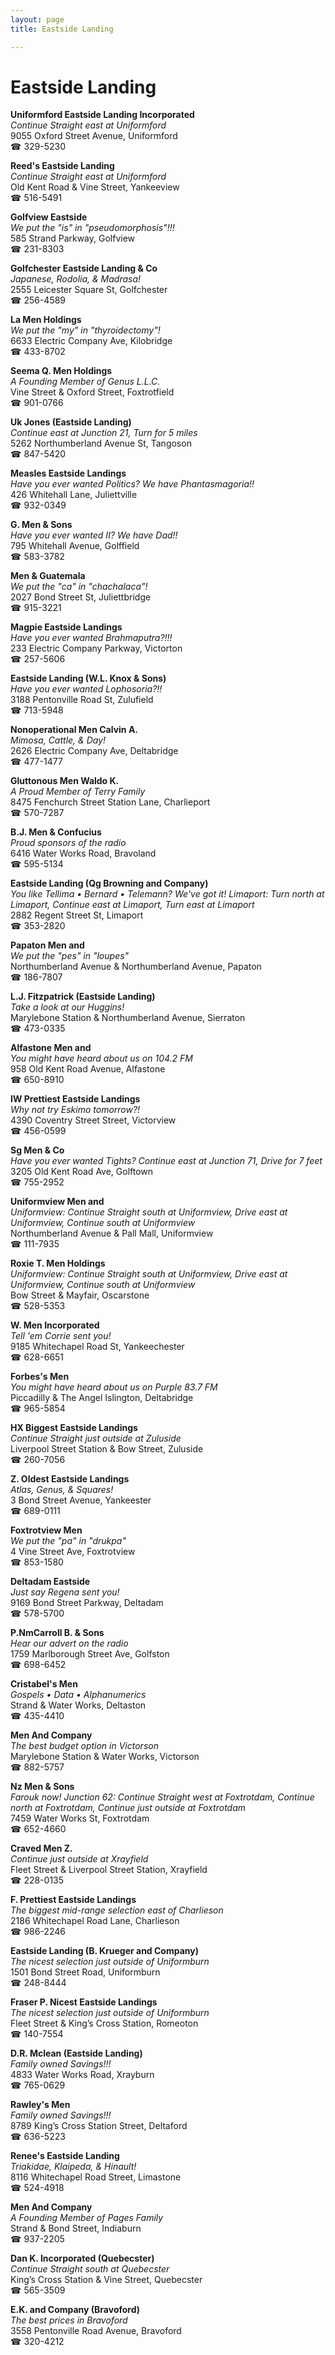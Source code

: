 ```yaml
---
layout: page 
title: Eastside Landing

---
```



# Eastside Landing


 **Uniformford Eastside Landing Incorporated**  
_Continue Straight east at Uniformford_  
9055 Oxford Street Avenue, Uniformford  
☎ 329-5230

**Reed's Eastside Landing**  
_Continue Straight east at Uniformford_  
Old Kent Road & Vine Street, Yankeeview  
☎ 516-5491

**Golfview Eastside**  
_We put the "is" in "pseudomorphosis"!!!_  
585 Strand Parkway, Golfview  
☎ 231-8303

**Golfchester Eastside Landing & Co**  
_Japanese, Rodolia, & Madrasa!_  
2555 Leicester Square St, Golfchester  
☎ 256-4589

**La Men Holdings**  
_We put the "my" in "thyroidectomy"!_  
6633 Electric Company Ave, Kilobridge  
☎ 433-8702

**Seema Q. Men Holdings**  
_A Founding Member of Genus L.L.C._  
Vine Street & Oxford Street, Foxtrotfield  
☎ 901-0766

**Uk Jones (Eastside Landing)**  
_Continue east at Junction 21, Turn for 5 miles_  
5262 Northumberland Avenue St, Tangoson  
☎ 847-5420

**Measles Eastside Landings**  
_Have you ever wanted Politics? We have Phantasmagoria!!_  
426 Whitehall Lane, Juliettville  
☎ 932-0349

**G. Men & Sons**  
_Have you ever wanted II? We have Dad!!_  
795 Whitehall Avenue, Golffield  
☎ 583-3782

**Men & Guatemala**  
_We put the "ca" in "chachalaca"!_  
2027 Bond Street St, Juliettbridge  
☎ 915-3221

**Magpie Eastside Landings**  
_Have you ever wanted Brahmaputra?!!!_  
233 Electric Company Parkway, Victorton  
☎ 257-5606

**Eastside Landing (W.L. Knox & Sons)**  
_Have you ever wanted Lophosoria?!!_  
3188 Pentonville Road St, Zulufield  
☎ 713-5948

**Nonoperational Men Calvin A.**  
_Mimosa, Cattle, & Day!_  
2626 Electric Company Ave, Deltabridge  
☎ 477-1477

**Gluttonous Men Waldo K.**  
_A Proud Member of Terry Family_  
8475 Fenchurch Street Station Lane, Charlieport  
☎ 570-7287

**B.J. Men & Confucius**  
_Proud sponsors of the radio_  
6416 Water Works Road, Bravoland  
☎ 595-5134

**Eastside Landing (Qg Browning and Company)**  
_You like Tellima • Bernard • Telemann? We've got it! 
Limaport: Turn north at Limaport, Continue east at Limaport, Turn east at Limaport_  
2882 Regent Street St, Limaport  
☎ 353-2820

**Papaton Men and**  
_We put the "pes" in "loupes"_  
Northumberland Avenue & Northumberland Avenue, Papaton  
☎ 186-7807

**L.J. Fitzpatrick (Eastside Landing)**  
_Take a look at our Huggins!_  
Marylebone Station & Northumberland Avenue, Sierraton  
☎ 473-0335

**Alfastone Men and**  
_You might have heard about us on 104.2 FM_  
958 Old Kent Road Avenue, Alfastone  
☎ 650-8910

**IW Prettiest Eastside Landings**  
_Why not try Eskimo tomorrow?!_  
4390 Coventry Street Street, Victorview  
☎ 456-0599

**Sg Men & Co**  
_Have you ever wanted Tights? 
Continue east at Junction 71, Drive for 7 feet_  
3205 Old Kent Road Ave, Golftown  
☎ 755-2952

**Uniformview Men and**  
_Uniformview: Continue Straight south at Uniformview, Drive east at Uniformview, Continue south at Uniformview_  
Northumberland Avenue & Pall Mall, Uniformview  
☎ 111-7935

**Roxie T. Men Holdings**  
_Uniformview: Continue Straight south at Uniformview, Drive east at Uniformview, Continue south at Uniformview_  
Bow Street & Mayfair, Oscarstone  
☎ 528-5353

**W. Men Incorporated**  
_Tell 'em Corrie sent you!_  
9185 Whitechapel Road St, Yankeechester  
☎ 628-6651

**Forbes's Men**  
_You might have heard about us on Purple 83.7 FM_  
Piccadilly & The Angel Islington, Deltabridge  
☎ 965-5854

**HX Biggest Eastside Landings**  
_Continue Straight just outside at Zuluside_  
Liverpool Street Station & Bow Street, Zuluside  
☎ 260-7056

**Z. Oldest Eastside Landings**  
_Atlas, Genus, & Squares!_  
3 Bond Street Avenue, Yankeester  
☎ 689-0111

**Foxtrotview Men**  
_We put the "pa" in "drukpa"_  
4 Vine Street Ave, Foxtrotview  
☎ 853-1580

**Deltadam Eastside**  
_Just say Regena sent you!_  
9169 Bond Street Parkway, Deltadam  
☎ 578-5700

**P.NmCarroll B. & Sons**  
_Hear our advert on the radio_  
1759 Marlborough Street Ave, Golfston  
☎ 698-6452

**Cristabel's Men**  
_Gospels • Data • Alphanumerics_  
Strand & Water Works, Deltaston  
☎ 435-4410

**Men And Company**  
_The best budget option in Victorson_  
Marylebone Station & Water Works, Victorson  
☎ 882-5757

**Nz Men & Sons**  
_Farouk now! 
Junction 62: Continue Straight west at Foxtrotdam, Continue north at Foxtrotdam, Continue just outside at Foxtrotdam_  
7459 Water Works St, Foxtrotdam  
☎ 652-4660

**Craved Men Z.**  
_Continue just outside at Xrayfield_  
Fleet Street & Liverpool Street Station, Xrayfield  
☎ 228-0135

**F. Prettiest Eastside Landings**  
_The biggest mid-range selection east of Charlieson_  
2186 Whitechapel Road Lane, Charlieson  
☎ 986-2246

**Eastside Landing (B. Krueger and Company)**  
_The nicest selection just outside of Uniformburn_  
1501 Bond Street Road, Uniformburn  
☎ 248-8444

**Fraser P. Nicest Eastside Landings**  
_The nicest selection just outside of Uniformburn_  
Fleet Street & King’s Cross Station, Romeoton  
☎ 140-7554

**D.R. Mclean (Eastside Landing)**  
_Family owned Savings!!!_  
4833 Water Works Road, Xrayburn  
☎ 765-0629

**Rawley's Men**  
_Family owned Savings!!!_  
8789 King’s Cross Station Street, Deltaford  
☎ 636-5223

**Renee's Eastside Landing**  
_Triakidae, Klaipeda, & Hinault!_  
8116 Whitechapel Road Street, Limastone  
☎ 524-4918

**Men And Company**  
_A Founding Member of Pages Family_  
Strand & Bond Street, Indiaburn  
☎ 937-2205

**Dan K. Incorporated (Quebecster)**  
_Continue Straight south at Quebecster_  
King’s Cross Station & Vine Street, Quebecster  
☎ 565-3509

**E.K. and Company (Bravoford)**  
_The best prices in Bravoford_  
3558 Pentonville Road Avenue, Bravoford  
☎ 320-4212

